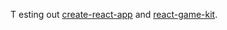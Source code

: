 T esting out [create-react-app](https://github.com/facebookincubator/create-react-app) and [react-game-kit](https://github.com/FormidableLabs/react-game-kit).
